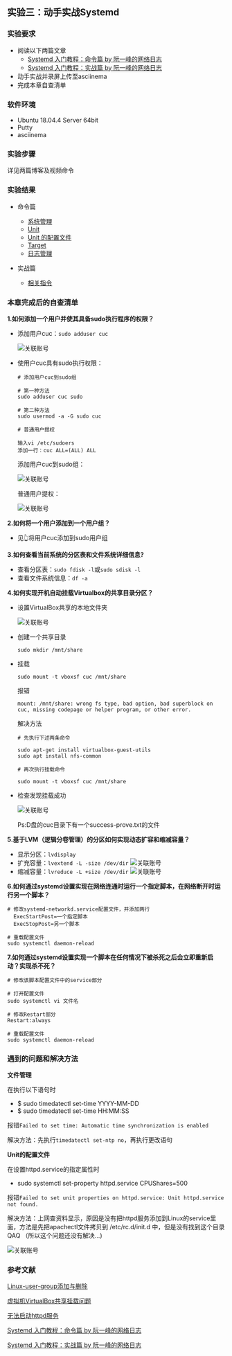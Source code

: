   
  ## 实验三：动手实战Systemd
### 实验要求
- 阅读以下两篇文章
  - [Systemd 入门教程：命令篇 by 阮一峰的网络日志](http://www.ruanyifeng.com/blog/2016/03/systemd-tutorial-commands.html)
  - [Systemd 入门教程：实战篇 by 阮一峰的网络日志](http://www.ruanyifeng.com/blog/2016/03/systemd-tutorial-part-two.html)
- 动手实战并录屏上传至asciinema
- 完成本章自查清单

### 软件环境
- Ubuntu 18.04.4 Server 64bit
- Putty
- asciinema
  
### 实验步骤

详见两篇博客及视频命令

### 实验结果
- 命令篇
  - [系统管理](https://asciinema.org/a/jvWlWlzAfMl6m2VlV22vjjZBI)
  - [Unit]( https://asciinema.org/a/cNTu6CVZk5juSayrGvqjKlb5y)
  - [Unit 的配置文件](
    https://asciinema.org/a/fVT7m8LVWuz56yiIlX4Cf1wwH
)
  - [Target](https://asciinema.org/a/d91kX2tEImrcaZ3I4oVvUWOEW
)
  - [日志管理](https://asciinema.org/a/3jQdFxstRsv19ZXUFHzZWzTJi
)

- 实战篇
  - [相关指令](https://asciinema.org/a/bZ9cNSSb9dioUdqtXGOy425dy
)






### 本章完成后的自查清单
**1.如何添加一个用户并使其具备sudo执行程序的权限？**
  
  - 添加用户cuc：`sudo adduser cuc` 
            
    ![关联账号](./images/添加一个用户组.PNG)
  - 使用户cuc具有sudo执行权限：
      ```
      # 添加用户cuc到sudo组

      # 第一种方法
      sudo adduser cuc sudo

      # 第二种方法
      sudo usermod -a -G sudo cuc

      # 普通用户提权
      
      输入vi /etc/sudoers
      添加一行：cuc ALL=(ALL) ALL
      ```

      添加用户cuc到sudo组：

      ![关联账号](./images/拥有sudo权限.PNG)   

      普通用户提权：

      ![关联账号](./images/sudo权限第二种方法.PNG)              
       

**2.如何将一个用户添加到一个用户组？**  
  - 见👆将用户cuc添加到sudo用户组

**3.如何查看当前系统的分区表和文件系统详细信息?**
  - 查看分区表：`sudo fdisk -l`或`sudo sdisk -l`
  - 查看文件系统信息：`df -a`
  
**4.如何实现开机自动挂载Virtualbox的共享目录分区？**
  - 设置VirtualBox共享的本地文件夹    
  
    ![关联账号](./images/共享文件夹.PNG) 
  - 创建一个共享目录
    ```
    sudo mkdir /mnt/share
    ```
  - 挂载
    ```
    sudo mount -t vboxsf cuc /mnt/share
    ```
    报错

    `mount: /mnt/share: wrong fs type, bad option, bad superblock on cuc, missing codepage or helper program, or other error.`

    解决方法
    ```
    # 先执行下述两条命令

    sudo apt-get install virtualbox-guest-utils
    sudo apt install nfs-common    

    # 再次执行挂载命令

    sudo mount -t vboxsf cuc /mnt/share
    ```
  - 检查发现挂载成功
  
     ![关联账号](./images/挂载.PNG) 

     Ps:D盘的cuc目录下有一个success-prove.txt的文件

**5.基于LVM（逻辑分卷管理）的分区如何实现动态扩容和缩减容量？**
  - 显示分区：`lvdisplay`
  - 扩充容量：`lvextend -L -size /dev/dir`
     ![关联账号](./images/LVM扩容.PNG) 
  - 缩减容量：`lvreduce -L +size /dev/dir`
      ![关联账号](./images/LVM减容.PNG) 

**6.如何通过systemd设置实现在网络连通时运行一个指定脚本，在网络断开时运行另一个脚本？**
 
  ```
  # 修改systemd-networkd.service配置文件，并添加两行
    ExecStartPost=一个指定脚本
    ExecStopPost=另一个脚本

  # 重载配置文件
  sudo systemctl daemon-reload
  ```


**7.如何通过systemd设置实现一个脚本在任何情况下被杀死之后会立即重新启动？实现杀不死？**  
    
  ```
  # 修改该脚本配置文件中的service部分 

  # 打开配置文件
  sudo systemctl vi 文件名

  # 修改Restart部分
  Restart:always

  # 重载配置文件
sudo systemctl daemon-reload
  ```
### 遇到的问题和解决方法
**文件管理**   
   
  在执行以下语句时
  - $ sudo timedatectl set-time YYYY-MM-DD 
  - $ sudo timedatectl set-time HH:MM:SS    

  报错`Failed to set time: Automatic time synchronization is enabled`

  解决方法：先执行`timedatectl set-ntp no`，再执行更改语句


**Unit的配置文件**

在设置httpd.service的指定属性时
- sudo systemctl set-property httpd.service CPUShares=500

报错`Failed to set unit properties on httpd.service: Unit httpd.service not found.`

解决方法：上网查资料显示，原因是没有把httpd服务添加到Linux的service里面，方法是先把apachectl文件拷贝到 /etc/rc.d/init.d 中，但是没有找到这个目录QAQ  （所以这个问题还没有解决...)

![关联账号](./images/错误.PNG) 


   
### 参考文献
[Linux-user-group添加与删除](https://www.cnblogs.com/ronghui/p/8944804.html)

[虚拟机VirtualBox共享挂载问题](https://www.cnblogs.com/xuange306/p/11226292.html
)

[无法启动httpd服务](https://blog.csdn.net/weixin_41915416/article/details/94623453)

 [Systemd 入门教程：命令篇 by 阮一峰的网络日志](http://www.ruanyifeng.com/blog/2016/03/systemd-tutorial-commands.html)

  [Systemd 入门教程：实战篇 by 阮一峰的网络日志](http://www.ruanyifeng.com/blog/2016/03/systemd-tutorial-part-two.html) 



  
  


